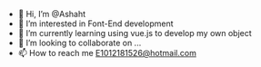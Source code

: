- 👋 Hi, I’m @Ashaht
- 👀 I’m interested in Font-End development
- 🌱 I’m currently learning using vue.js to develop my own object
- 💞️ I’m looking to collaborate on ...
- 📫 How to reach me E1012181526@hotmail.com

<!---
Ashaht/Ashaht is a ✨ special ✨ repository because its `README.md` (this file) appears on your GitHub profile.
You can click the Preview link to take a look at your changes.
--->
